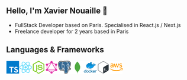 ## Hello, I'm Xavier Nouaille 👋

- FullStack Developer based on Paris. Specialised in React.js / Next.js
- Freelance developer for 2 years based in Paris



## Languages & Frameworks

<div style="display: flex">
 <img src="https://raw.githubusercontent.com/devicons/devicon/55609aa5bd817ff167afce0d965585c92040787a/icons/typescript/typescript-plain.svg" height="35"/>
  <img src="https://raw.githubusercontent.com/devicons/devicon/55609aa5bd817ff167afce0d965585c92040787a/icons/react/react-original.svg" height="35"/>
  <img src="https://raw.githubusercontent.com/devicons/devicon/55609aa5bd817ff167afce0d965585c92040787a/icons/nodejs/nodejs-original.svg" height="35"/>
  <img src="https://raw.githubusercontent.com/devicons/devicon/55609aa5bd817ff167afce0d965585c92040787a/icons/graphql/graphql-plain.svg" height="35"/>
  <img src="https://raw.githubusercontent.com/github/explore/80688e429a7d4ef2fca1e82350fe8e3517d3494d/topics/postgresql/postgresql.png" height="35"/>
  <img src="https://raw.githubusercontent.com/devicons/devicon/55609aa5bd817ff167afce0d965585c92040787a/icons/mongodb/mongodb-plain.svg" height="35"/>
  <img src="https://raw.githubusercontent.com/github/explore/80688e429a7d4ef2fca1e82350fe8e3517d3494d/topics/docker/docker.png" height="35"/>
  <img src="https://raw.githubusercontent.com/devicons/devicon/55609aa5bd817ff167afce0d965585c92040787a/icons/bash/bash-plain.svg" height="35"/>
  <img src="https://raw.githubusercontent.com/devicons/devicon/55609aa5bd817ff167afce0d965585c92040787a/icons/amazonwebservices/amazonwebservices-plain-wordmark.svg" height="35"/>
</div>

